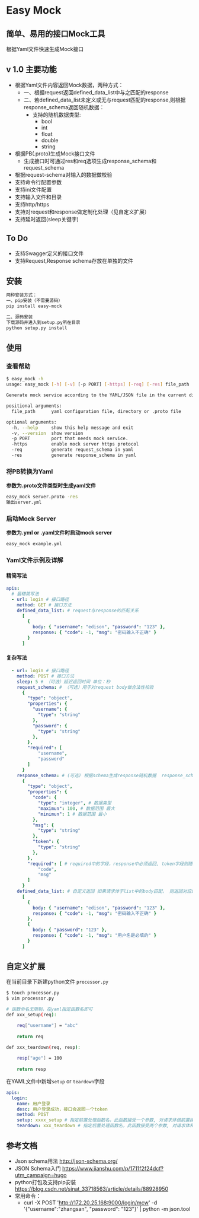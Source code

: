 # Easy Mock

## 简单、易用的接口Mock工具

根据Yaml文件快速生成Mock接口

## v 1.0 主要功能
- 根据Yaml文件内容返回Mock数据，两种方式： 
  - 一、根据request返回defined_data_list中与之匹配的response
  - 二、若defined_data_list未定义或无与request匹配的response,则根据response_schema返回随机数据：
    - 支持的随机数据类型:
      - bool 
      - int 
      - float 
      - double 
      - string
- 根据PB(.proto)生成Mock接口文件
    - 生成接口时可通过res和req选项生成response_schema和request_schema
- 根据request-schema对输入的数据做校验
- 支持命令行配置参数
- 支持ini文件配置
- 支持输入文件和目录
- 支持http/https
- 支持对request和response做定制化处理（见自定义扩展）
- 支持延时返回(sleep关键字)

## To Do

- 支持Swagger定义的接口文件
- 支持Request,Response schema存放在单独的文件

## 安装

```sh
两种安装方式：
一、pip安装（不需要源码）
pip install easy-mock

二、源码安装
下载源码并进入到setup.py所在目录
python setup.py install
```

## 使用

### 查看帮助

```sh
$ easy_mock -h
usage: easy_mock [-h] [-v] [-p PORT] [-https] [-req] [-res] file_path

Generate mock service according to the YAML/JSON file in the current directory

positional arguments:
  file_path      yaml configuration file, directory or .proto file

optional arguments:
  -h, --help     show this help message and exit
  -v, --version  show version
  -p PORT        port that needs mock service.
  -https         enable mock server https protocol
  -req           generate request_schema in yaml
  -res           generate response_schema in yaml

```

### 将PB转换为Yaml

**参数为.proto文件类型时生成yaml文件**
```sh
easy_mock server.proto -res
输出server.yml
```

### 启动Mock Server
**参数为.yml or .yaml文件时启动mock server**

```sh
easy_mock example.yml
```

### Yaml文件示例及详解
#### 精简写法
```yaml
apis:
  # 最精简写法
  - url: login # 接口路径
    method: GET # 接口方法
    defined_data_list: # request与response的匹配关系
      [
        {
          body: { "username": "edison", "password": "123" },
          response: { "code": -1, "msg": "密码输入不正确" }
        }
      ]
```

#### 复杂写法
```yaml
  - url: login # 接口路径
    method: POST # 接口方法
    sleep: 5 # （可选）延迟返回时间 单位：秒
    request_schema: # （可选）用于对request body做合法性校验
      {
        "type": "object",
        "properties": {
          "username": {
            "type": "string"
          },
          "password": {
            "type": "string"
          },
        },
        "required": [
            "username",
            "password"
        ]
      }
    response_schema: # (可选) 根据schema生成response随机数据  response_schema 和 defined_data_list 二者不可全为空
      {
        "type": "object",
        "properties": {
          "code": {
            "type": "integer", # 数据类型
            "maximun": 100, # 数据范围 最大
            "minimun": 1 # 数据范围 最小
          },
          "msg": {
            "type": "string"
          },
          "token": {
            "type": "string"
          },
        },
        "required": [ # required中的字段，response中必须返回, token字段则随机返回
            "code",
            "msg"
        ]
      }
    defined_data_list: # 自定义返回 如果请求体于list中的body匹配， 则返回对应的response  response_schema 和 defined_data_list必须有一个匹配
      [
        {
          body: { "username": "edison", "password": "123" },
          response: { "code": -1, "msg": "密码输入不正确" }
        },
        {
          body: { "password": "123" },
          response: { "code": -1, "msg": "用户名是必填的" }
        }
      ]
```


## 自定义扩展

在当前目录下新建python文件 `processor.py`

```sh
$ touch processor.py
$ vim processor.py

# 函数命名无限制，在yaml指定函数名即可 
def xxx_setup(req): 

    req["username"] = "abc"
   
    return req

def xxx_teardown(req, resp):
 
    resp["age"] = 100
    
    return resp
```

在YAML文件中新增`setup` or `teardown`字段

```yaml
apis:
  login:
    name: 用户登录
    desc: 用户登录成功，接口会返回一个token
    method: POST
    setup: xxxx_setup # 指定前置处理函数名，此函数接受一个参数, 对请求体做前置操作
    teardown: xxx_teardown # 指定后置处理函数名，此函数接受两个参数, 对请求体和响应体做后置操作
```

## 参考文档

- Json schema用法 http://json-schema.org/
- JSON Schema入门 https://www.jianshu.com/p/1711f2f24dcf?utm_campaign=hugo
- python打包及支持pip安装 https://blog.csdn.net/sinat_33718563/article/details/88928950
- 常用命令：
  * curl -X POST 'http://172.20.25.168:9000/login/mcw' -d '{"username":"zhangsan", "password": "123"}' | python -m json.tool



